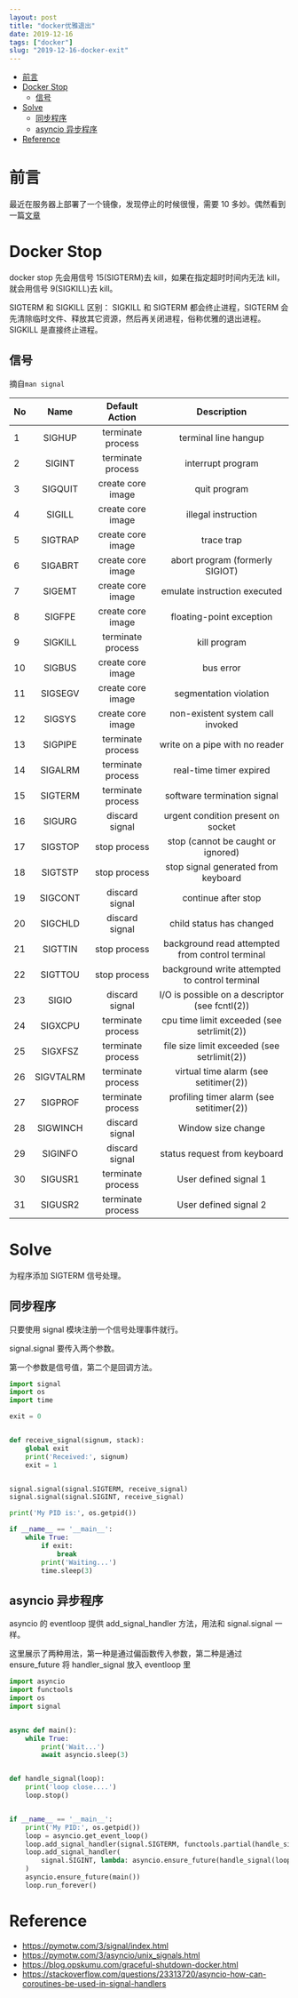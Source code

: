 ```yaml
---
layout: post
title: "docker优雅退出"
date: 2019-12-16
tags: ["docker"]
slug: "2019-12-16-docker-exit"
---
```


<!-- vim-markdown-toc Redcarpet -->

* [前言](#前言)
* [Docker Stop](#docker-stop)
    * [信号](#信号)
* [Solve](#solve)
    * [同步程序](#同步程序)
    * [asyncio 异步程序](#asyncio-异步程序)
* [Reference](#reference)

<!-- vim-markdown-toc -->

# 前言

最近在服务器上部署了一个镜像，发现停止的时候很慢，需要 10 多妙。偶然看到一篇[文章](https://blog.opskumu.com/graceful-shutdown-docker.html)

# Docker Stop

docker stop 先会用信号 15(SIGTERM)去 kill，如果在指定超时时间内无法 kill，就会用信号 9(SIGKILL)去 kill。

SIGTERM 和 SIGKILL 区别：
SIGKILL 和 SIGTERM 都会终止进程，SIGTERM 会先清除临时文件、释放其它资源，然后再关闭进程，俗称优雅的退出进程。SIGKILL 是直接终止进程。

## 信号

摘自`man signal`

| No  |   Name    |  Default Action   |                   Description                   |
| --- | :-------: | :---------------: | :---------------------------------------------: |
| 1   |  SIGHUP   | terminate process |              terminal line hangup               |
| 2   |  SIGINT   | terminate process |                interrupt program                |
| 3   |  SIGQUIT  | create core image |                  quit program                   |
| 4   |  SIGILL   | create core image |               illegal instruction               |
| 5   |  SIGTRAP  | create core image |                   trace trap                    |
| 6   |  SIGABRT  | create core image |         abort program (formerly SIGIOT)         |
| 7   |  SIGEMT   | create core image |          emulate instruction executed           |
| 8   |  SIGFPE   | create core image |            floating-point exception             |
| 9   |  SIGKILL  | terminate process |                  kill program                   |
| 10  |  SIGBUS   | create core image |                    bus error                    |
| 11  |  SIGSEGV  | create core image |             segmentation violation              |
| 12  |  SIGSYS   | create core image |        non-existent system call invoked         |
| 13  |  SIGPIPE  | terminate process |         write on a pipe with no reader          |
| 14  |  SIGALRM  | terminate process |             real-time timer expired             |
| 15  |  SIGTERM  | terminate process |           software termination signal           |
| 16  |  SIGURG   |  discard signal   |       urgent condition present on socket        |
| 17  |  SIGSTOP  |   stop process    |       stop (cannot be caught or ignored)        |
| 18  |  SIGTSTP  |   stop process    |       stop signal generated from keyboard       |
| 19  |  SIGCONT  |  discard signal   |               continue after stop               |
| 20  |  SIGCHLD  |  discard signal   |            child status has changed             |
| 21  |  SIGTTIN  |   stop process    | background read attempted from control terminal |
| 22  |  SIGTTOU  |   stop process    | background write attempted to control terminal  |
| 23  |   SIGIO   |  discard signal   | I/O is possible on a descriptor (see fcntl(2))  |
| 24  |  SIGXCPU  | terminate process |   cpu time limit exceeded (see setrlimit(2))    |
| 25  |  SIGXFSZ  | terminate process |   file size limit exceeded (see setrlimit(2))   |
| 26  | SIGVTALRM | terminate process |      virtual time alarm (see setitimer(2))      |
| 27  |  SIGPROF  | terminate process |    profiling timer alarm (see setitimer(2))     |
| 28  | SIGWINCH  |  discard signal   |               Window size change                |
| 29  |  SIGINFO  |  discard signal   |          status request from keyboard           |
| 30  |  SIGUSR1  | terminate process |              User defined signal 1              |
| 31  |  SIGUSR2  | terminate process |              User defined signal 2              |

# Solve

为程序添加 SIGTERM 信号处理。

## 同步程序

只要使用 signal 模块注册一个信号处理事件就行。

signal.signal 要传入两个参数。

第一个参数是信号值，第二个是回调方法。

```python
import signal
import os
import time

exit = 0


def receive_signal(signum, stack):
    global exit
    print('Received:', signum)
    exit = 1


signal.signal(signal.SIGTERM, receive_signal)
signal.signal(signal.SIGINT, receive_signal)

print('My PID is:', os.getpid())

if __name__ == '__main__':
    while True:
        if exit:
            break
        print('Waiting...')
        time.sleep(3)

```

## asyncio 异步程序

asyncio 的 eventloop 提供 add_signal_handler 方法，用法和 signal.signal 一样。

这里展示了两种用法，第一种是通过偏函数传入参数，第二种是通过 ensure_future 将 handler_signal 放入 eventloop 里

```python
import asyncio
import functools
import os
import signal


async def main():
    while True:
        print('Wait...')
        await asyncio.sleep(3)


def handle_signal(loop):
    print('loop close....')
    loop.stop()


if __name__ == '__main__':
    print('My PID:', os.getpid())
    loop = asyncio.get_event_loop()
    loop.add_signal_handler(signal.SIGTERM, functools.partial(handle_signal, loop=loop))
    loop.add_signal_handler(
        signal.SIGINT, lambda: asyncio.ensure_future(handle_signal(loop=loop))
    )
    asyncio.ensure_future(main())
    loop.run_forever()

```

# Reference

- https://pymotw.com/3/signal/index.html
- https://pymotw.com/3/asyncio/unix_signals.html
- https://blog.opskumu.com/graceful-shutdown-docker.html
- https://stackoverflow.com/questions/23313720/asyncio-how-can-coroutines-be-used-in-signal-handlers
